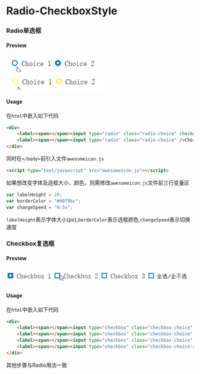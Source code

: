 # Radio-CheckboxStyle

### Radio单选框

#### Preview
![Radio](./preview/radio.gif)
![Radio](./preview/radio1.gif)

#### Usage

在`html`中嵌入如下代码

```html
<div>
	<label><span></span><input type="radio" class="radio-choice" checked="" />Choice 1</label>
	<label><span></span><input type="radio" class="radio-choice" />Choice 2</label>
</div>
```

同时在`</body>`前引入文件`awesomeicon.js`

```html
<script type="text/javascript" src="awesomeicon.js"></script>
```

如果想改变字体及选框大小、颜色，则需修改`awesomeicon.js`文件前三行变量区

```javascript
var labelHeight = 20;
var borderColor = "#0079bc";
var changeSpeed = "0.5s";
```

`labelHeight`表示字体大小(px),`borderColor`表示选框颜色,`changeSpeed`表示切换速度

### Checkbox复选框

#### Preview
![Checkbox](./preview/checkbox.gif)

#### Usage

在`html`中嵌入如下代码

```html
<div>
	<label><span></span><input type="checkbox" class="checkbox-choice" />Checkbox 1</label>
	<label><span></span><input type="checkbox" class="checkbox-choice" />Checkbox 2</label>
	<label><span></span><input type="checkbox" class="checkbox-choice" />Checkbox 3</label>
	<label><span></span><input type="checkbox" class="checkbox-choice-all" />全选/全不选</label>
</div>
```

其他步骤与Radio用法一致
